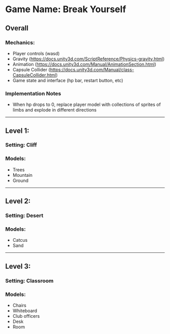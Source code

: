 # Game Name: Break Yourself

## Overall

### Mechanics:
- Player controls (wasd)
- Gravity (https://docs.unity3d.com/ScriptReference/Physics-gravity.html)
- Animation (https://docs.unity3d.com/Manual/AnimationSection.html)
- Capsule Collider (https://docs.unity3d.com/Manual/class-CapsuleCollider.html)
- Game state and interface (hp bar, restart button, etc)

### Implementation Notes
- When hp drops to 0, replace player model with collections of sprites of limbs and explode in different directions

***
## Level 1:

### Setting: Cliff
### Models:
- Trees
- Mountain
- Ground

***
## Level 2:
### Setting: Desert
### Models:
- Catcus
- Sand

***
## Level 3:
### Setting: Classroom
### Models:
- Chairs
- Whiteboard
- Club officers
- Desk
- Room


